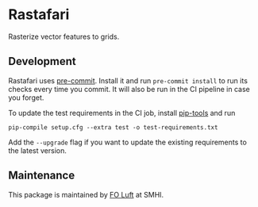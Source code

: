 # Rastafari

Rasterize vector features to grids.

## Development

Rastafari uses [pre-commit][].  Install it and run `pre-commit
install` to run its checks every time you commit.  It will also be run
in the CI pipeline in case you forget.

To update the test requirements in the CI job, install [pip-tools][]
and run

```console
pip-compile setup.cfg --extra test -o test-requirements.txt
```

Add the `--upgrade` flag if you want to update the existing
requirements to the latest version.

[pre-commit]: https://pre-commit.com/
[pip-tools]: https://github.com/jazzband/pip-tools/


## Maintenance

This package is maintained by [FO Luft][] at SMHI.

[FO Luft]: mailto:foluftadmin@smhi.se
